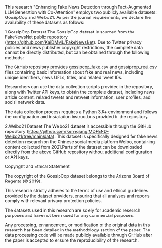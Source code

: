 This research "Enhancing Fake News Detection through Fact-Augmented LLM Generation with Co-Attention" employs two publicly available datasets: GossipCop and Weibo21. As per the journal requirements, we declare the availability of these datasets as follows:

1.GossipCop Dataset
The GossipCop dataset is sourced from the FakeNewsNet public repository (https://github.com/KaiDMML/FakeNewsNet). Due to Twitter privacy policies and news publisher copyright restrictions, the complete data cannot be directly distributed, but can be obtained through the following methods:

The GitHub repository provides gossipcop_fake.csv and gossipcop_real.csv files containing basic information about fake and real news, including unique identifiers, news URLs, titles, and related tweet IDs.

Researchers can use the data collection scripts provided in the repository, along with Twitter API keys, to obtain the complete dataset, including news article content, related tweets and retweet information, user profiles, and social network data.

The data collection process requires a Python 3.6+ environment and follows the configuration and installation instructions provided in the repository.

2.Weibo21 Dataset
The Weibo21 dataset is accessible through the GitHub repository (https://github.com/kennqiang/MDFEND-Weibo21/tree/main/data). This dataset is specifically designed for fake news detection research on the Chinese social media platform Weibo, containing content collected from 2021.Parts of the dataset can be downloaded directly from the above GitHub repository without additional configuration or API keys.

Copyright and Ethical Statement

The copyright of the GossipCop dataset belongs to the Arizona Board of Regents (© 2019).

This research strictly adheres to the terms of use and ethical guidelines provided by the dataset providers, ensuring that all analyses and reports comply with relevant privacy protection policies.

The datasets used in this research are solely for academic research purposes and have not been used for any commercial purposes.

Any processing, enhancement, or modification of the original data in this research has been detailed in the methodology section of the paper. The data processing code will be made publicly available through GitHub after the paper is accepted to ensure the reproducibility of the research.
